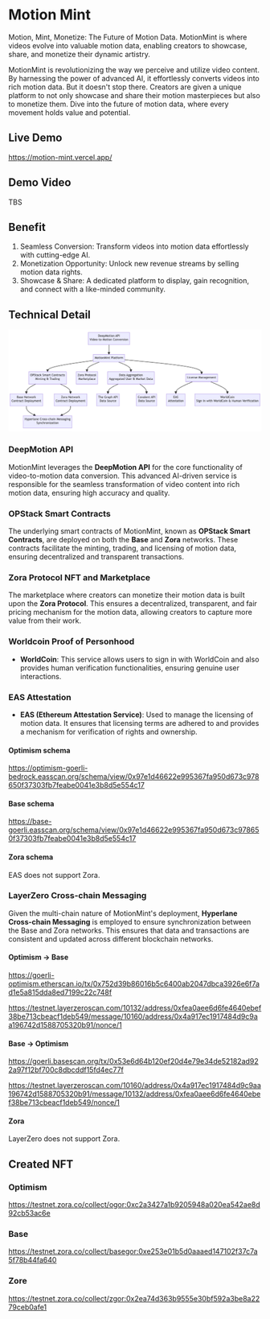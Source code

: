 # Motion Mint

Motion, Mint, Monetize: The Future of Motion Data. MotionMint is where videos evolve into valuable motion data, enabling creators to showcase, share, and monetize their dynamic artistry.

MotionMint is revolutionizing the way we perceive and utilize video content. By harnessing the power of advanced AI, it effortlessly converts videos into rich motion data. But it doesn't stop there. Creators are given a unique platform to not only showcase and share their motion masterpieces but also to monetize them. Dive into the future of motion data, where every movement holds value and potential.

## Live Demo

https://motion-mint.vercel.app/

## Demo Video

TBS

## Benefit

1. Seamless Conversion: Transform videos into motion data effortlessly with cutting-edge AI.
2. Monetization Opportunity: Unlock new revenue streams by selling motion data rights.
3. Showcase & Share: A dedicated platform to display, gain recognition, and connect with a like-minded community.

## Technical Detail

![diagram](./packages/app/public/diagram.png)

### DeepMotion API

MotionMint leverages the **DeepMotion API** for the core functionality of video-to-motion data conversion. This advanced AI-driven service is responsible for the seamless transformation of video content into rich motion data, ensuring high accuracy and quality.

### OPStack Smart Contracts

The underlying smart contracts of MotionMint, known as **OPStack Smart Contracts**, are deployed on both the **Base** and **Zora** networks. These contracts facilitate the minting, trading, and licensing of motion data, ensuring decentralized and transparent transactions.

### Zora Protocol NFT and Marketplace

The marketplace where creators can monetize their motion data is built upon the **Zora Protocol**. This ensures a decentralized, transparent, and fair pricing mechanism for the motion data, allowing creators to capture more value from their work.

### Worldcoin Proof of Personhood

- **WorldCoin**: This service allows users to sign in with WorldCoin and also provides human verification functionalities, ensuring genuine user interactions.

### EAS Attestation

- **EAS (Ethereum Attestation Service)**: Used to manage the licensing of motion data. It ensures that licensing terms are adhered to and provides a mechanism for verification of rights and ownership.

#### Optimism schema

https://optimism-goerli-bedrock.easscan.org/schema/view/0x97e1d46622e995367fa950d673c978650f37303fb7feabe0041e3b8d5e554c17

#### Base schema

https://base-goerli.easscan.org/schema/view/0x97e1d46622e995367fa950d673c978650f37303fb7feabe0041e3b8d5e554c17

#### Zora schema

EAS does not support Zora.

### LayerZero Cross-chain Messaging

Given the multi-chain nature of MotionMint's deployment, **Hyperlane Cross-chain Messaging** is employed to ensure synchronization between the Base and Zora networks. This ensures that data and transactions are consistent and updated across different blockchain networks.

#### Optimism -> Base

https://goerli-optimism.etherscan.io/tx/0x752d39b86016b5c6400ab2047dbca3926e6f7ad1e5a815dda8ed7199c22c748f

https://testnet.layerzeroscan.com/10132/address/0xfea0aee6d6fe4640ebef38be713cbeacf1deb549/message/10160/address/0x4a917ec1917484d9c9aa196742d1588705320b91/nonce/1

#### Base -> Optimism

https://goerli.basescan.org/tx/0x53e6d64b120ef20d4e79e34de52182ad922a97f12bf700c8dbcddf15fd4ec77f

https://testnet.layerzeroscan.com/10160/address/0x4a917ec1917484d9c9aa196742d1588705320b91/message/10132/address/0xfea0aee6d6fe4640ebef38be713cbeacf1deb549/nonce/1

#### Zora

LayerZero does not support Zora.

## Created NFT

### Optimism

https://testnet.zora.co/collect/ogor:0xc2a3427a1b9205948a020ea542ae8d92cb53ac6e

### Base

https://testnet.zora.co/collect/basegor:0xe253e01b5d0aaaed147102f37c7a5f78b44fa640

### Zore

https://testnet.zora.co/collect/zgor:0x2ea74d363b9555e30bf592a3be8a2279ceb0afe1

